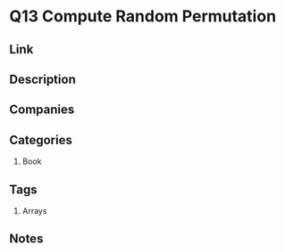 # Q13 Compute Random Permutation

## Link

## Description

## Companies

## Categories

1. Book

## Tags

1. Arrays

## Notes